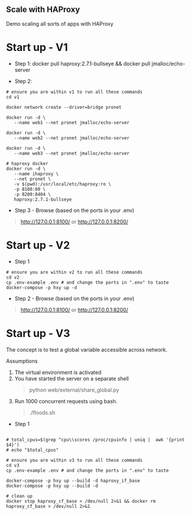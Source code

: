 ## Scale with HAProxy
Demo scaling all sorts of apps with HAProxy

# Start up - V1
- Step 1:
 docker pull haproxy:2.7.1-bullseye && docker pull jmalloc/echo-server

- Step 2:
```shell
# ensure you are within v1 to run all these commands
cd v1

docker network create --driver=bridge pronet

docker run -d \
   --name web1 --net pronet jmalloc/echo-server
   
docker run -d \
   --name web2 --net pronet jmalloc/echo-server
   
docker run -d \
   --name web3 --net pronet jmalloc/echo-server

# haproxy docker
docker run -d \
   --name ihaproxy \
   --net pronet \
   -v $(pwd):/usr/local/etc/haproxy:ro \
   -p 8100:80 \
   -p 8200:8404 \
   haproxy:2.7.1-bullseye
```

- Step 3 - Browse (based on the ports in your .env)
> http://127.0.0.1:8100/ or http://127.0.0.1:8200/


# Start up - V2
- Step 1
```shell
# ensure you are within v2 to run all these commands
cd v2
cp .env-example .env # and change the ports in ".env" to taste
docker-compose -p hxy up -d
```

- Step 2 - Browse (based on the ports in your .env)
> http://127.0.0.1:8100/ or http://127.0.0.1:8200/


#  Start up - V3
The concept is to test a global variable accessible across network.

Assumptions
1. The virtual environment is activated
2. You have started the server on a separate shell
   > python web/external/share_global.py
3. Run 1000 concurrent requests using bash.
   > ./floods.sh

- Step 1
```shell

# total_cpus=$(grep ^cpu\\scores /proc/cpuinfo | uniq |  awk '{print $4}')
# echo "$total_cpus"

# ensure you are within v3 to run all these commands
cd v3
cp .env-example .env # and change the ports in ".env" to taste

docker-compose -p hxy up --build -d haproxy_if_base
docker-compose -p hxy up --build -d

# clean up
docker stop haproxy_cf_base > /dev/null 2>&1 && docker rm haproxy_cf_base > /dev/null 2>&1
```